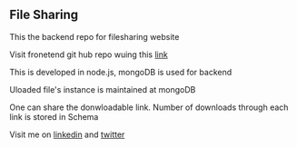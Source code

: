 ## File Sharing

<p>This the backend repo for filesharing website</p>
<p>Visit fronetend git hub repo wuing this <a href="https://github.com/Manish03Singh/FileSharingFrontend/tree/main">link</a></p>

<p>This is developed in node.js, mongoDB is used for backend</p>
<p>Uloaded file's instance is maintained at mongoDB</p>
<p>One can share the donwloadable link. Number of downloads through each link is stored in Schema</p>

<p>Visit me on <a href="https://www.linkedin.com/in/manish-kumar-singh-12a28a190/">linkedin</a> and <a href="https://twitter.com/Manish_03_Singh">twitter</a></p>